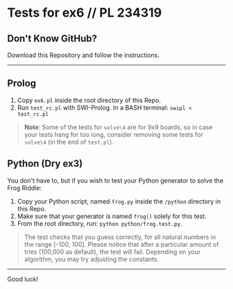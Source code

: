 # Tests for ex6 // PL 234319

## Don't Know GitHub?

Download this Repository and follow the instructions.

---

## Prolog

1. Copy `ex6.pl` inside the root directory of this Repo.
2. Run `test_rc.pl` with SWI-Prolog. In a BASH terminal: `swipl < test_rc.pl`

> **Note**: Some of the tests for `solve\4` are for 9x9 boards, so in case your tests hang for too long, consider removing some tests for `solve\4` (in the end of `test.pl`).


## Python (Dry ex3)

You don't have to, but if you wish to test your Python generator to solve the Frog Riddle:

1. Copy your Python script, named `frog.py` inside the `/python` directory in this Repo.
1. Make sure that your generator is named `frog()` solely for this test.
1. From the root directory, run: `python python/frog.test.py`.

> The test checks that you guess correctly, for all natural numbers in the range \[-100, 100\]. Please notice that after a particular amount of tries (100,000 as default), the test will fail. Depending on your algorithm, you may try adjusting the constants.

---

Good luck!
